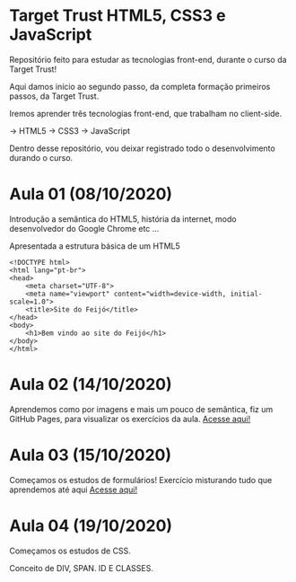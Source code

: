 # Target Trust HTML5, CSS3 e JavaScript
 Repositório feito para estudar as tecnologias front-end, durante o curso da Target Trust!

Aqui damos início ao segundo passo, da completa formação primeiros passos, da Target Trust. 

Iremos aprender três tecnologias front-end, que trabalham no client-side. 

-> HTML5
-> CSS3
-> JavaScript

Dentro desse repositório, vou deixar registrado todo o desenvolvimento durando o curso.

# Aula 01 (08/10/2020)
Introdução a semântica do HTML5, história da internet, modo desenvolvedor do Google Chrome etc ...
 
Apresentada a estrutura básica de um HTML5

```
<!DOCTYPE html>
<html lang="pt-br">
<head>
	<meta charset="UTF-8">
	<meta name="viewport" content="width=device-width, initial-scale=1.0">
	<title>Site do Feijó</title>
</head>
<body>
	<h1>Bem vindo ao site do Feijó</h1>
</body>
</html>
```

# Aula 02 (14/10/2020)

Aprendemos como por imagens e mais um pouco de semântica, fiz um GitHub Pages, para visualizar os exercícios da aula. [Acesse aqui!](https://brunopurper.github.io/Target-Trust-HTML5-CSS3-e-JavaScript/)

# Aula 03 (15/10/2020) 

Começamos os estudos de formulários! 
Exercício misturando tudo que aprendemos até aqui [Acesse aqui!](https://brunopurper.github.io/Target-Trust-HTML5-CSS3-e-JavaScript/HTML5,%20CSS3%20E%20JS/Aula-03/exercicio-mercado/index.html)

# Aula 04 (19/10/2020)

Começamos os estudos de CSS.

Conceito de DIV, SPAN. ID E CLASSES.